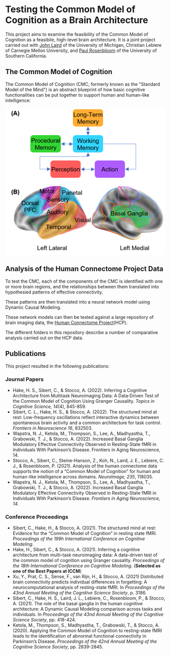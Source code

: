 # Testing the Common Model of Cognition as a Brain Architecture

This project aims to examine the feasibility of the Common Model of Cognition as a feasibile, high-level brain architecture. It is a joint project carried out with [John Laird](https://laird.engin.umich.edu/) of the University of Michigan, Christian Lebiere of Carnegie Mellon University, and [Paul Rosenbloom](https://viterbi.usc.edu/directory/faculty/Rosenbloom/Paul) of the University of Southern California.   

## The Common Model of Cognition

The Common Model of Cognition (CMC, formerly known as the "Standard Model of the Mind") is an abstract blueprint of how basic cognitive functionalities can be put together to support human and human-like intelligence:

![CMC](./cmc.png)


## Analysis of the Human Connectome Project Data

To test the CMC, each of the components of the CMC is identified with one or more brain regions, and the relationships between them translated into hypothesied patterns of effective connectivity.

These patterns are then translated into a neural network model using Dynamic Causal Modeling.    

These network models can then be tested against a large repository of brain imaging data, the [Human Connectome Project](https://www.humanconnectome.org/)(HCP).

The different folders in this repository describe a number of comparative analysis carried out on the HCP data.


## Publications

This project resulted in the following publications:

### Journal Papers

* Hake, H. S., Sibert, C., & Stocco, A. (2022). Inferring a Cognitive Architecture from Multitask Neuroimaging Data: A Data‐Driven Test of the Common Model of Cognition Using Granger Causality. _Topics in Cognitive Science, 14_(4), 845-859.
* Sibert, C. L., Hake, H. S., & Stocco, A. (2022). The structured mind at rest: Low-frequency oscillations reflect interactive dynamics between spontaneous brain activity and a common architecture for task control. _Frontiers in Neuroscience 16_, 832503. 
* Wapstra, N. J., Ketola, M., Thompson, S., Lee, A., Madhyastha, T., Grabowski, T. J., & Stocco, A. (2022). Increased Basal Ganglia Modulatory Effective Connectivity Observed in Resting-State fMRI in Individuals With Parkinson’s Disease. Frontiers in Aging Neuroscience, 14.
* Stocco, A., Sibert, C., Steine-Hanson, Z., Koh, N., Laird, J. E., Lebiere, C. J., & Rosenbloom, P. (2021). Analysis of the human connectome data supports the notion of a “Common Model of Cognition” for human and human-like intelligence across domains. _NeuroImage, 235_, 118035.
* Wapstra, N. J., Ketola, M., Thompson, S., Lee, A., Madhyastha, T., Grabowski, T. J., & Stocco, A. (2022). Increased Basal Ganglia Modulatory Effective Connectivity Observed in Resting-State fMRI in Individuals With Parkinson’s Disease. _Frontiers in Aging Neuroscience, 14_.

### Conference Proceedings

* Sibert, C., Hake, H., & Stocco, A. (2021). The structured mind at rest: Evidence for the “Common Model of Cognition” in resting state fMRI.  _Proceedings of the 199h International Conference on Cognitive Modeling_.
*	Hake, H., Sibert, C., & Stocco, A. (2021). Inferring a cognitive architecture from multi-task neuroimaging data: A data-driven test of the common model of cognition using Granger causality.  _Proceedings of the 18th International Conference on Cognitive Modeling_. (**Selected as one of the Best Papers at ICCM**)
*	Xu, Y., Prat, C. S., Sense, F., van Rijn, H., & Stocco, A. (2021) Distributed brain connectivity predicts individual differences in forgetting: A neurocomputational analysis of resting-state fMRI. In _Proceedings of the 43nd Annual Meeting of the Cognitive Science Society_, p. 3186.
*	Sibert, C., Hake, H. S., Laird, J. L., Lebiere, C., Rosenbloom, P., & Stocco, A. (2021). The role of the basal ganglia in the human cognitive architecture: A Dynamic Causal Modeling comparison across tasks and individuals. In _Proceedings of the 43nd Annual Meeting of the Cognitive Science Society_, pp. 418-424.
* Ketola, M., Thompson, S., Madhyastha, T., Grabowski, T., & Stocco, A. (2020). Applying the Common Model of Cognition to resting-state fMRI leads to the identification of abnormal functional connectivity in Parkinson’s Disease. _Proceedings of the 42nd Annual Meeting of the Cognitive Science Society_, pp. 2839-2845.	
